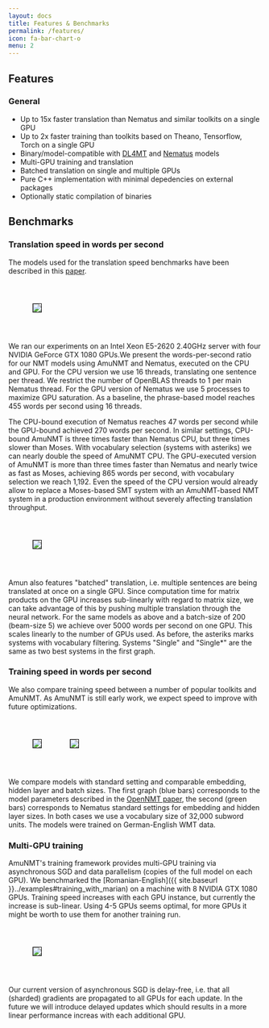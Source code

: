 ```yaml
---
layout: docs
title: Features & Benchmarks
permalink: /features/
icon: fa-bar-chart-o
menu: 2
---
```


## Features

### General
* Up to 15x faster translation than Nematus and similar toolkits on a single GPU
* Up to 2x faster training than toolkits based on Theano, Tensorflow, Torch on a single GPU
* Binary/model-compatible with [DL4MT](https://github.com/nyu-dl/dl4mt-tutorial) and [Nematus](https://github.com/rsennrich/nematus) models
* Multi-GPU training and translation
* Batched translation on single and multiple GPUs
* Pure C++ implementation with minimal depedencies on external packages
* Optionally static compilation of binaries

## Benchmarks

### Translation speed in words per second

The models used for the translation speed benchmarks have been described in
this [paper](http://workshop2016.iwslt.org/downloads/IWSLT_2016_paper_4.pdf).

<table style="border-collapse: separate; border-spacing: 40px; margin: auto">
<tr>
  <td><img style="border: 1px solid black;" src="{{site.baseurl}}../assets/images/translation_speed.png"/></td>
</tr>
</table>

We ran our experiments on an Intel Xeon E5-2620
2.40GHz server with four NVIDIA GeForce GTX 1080
GPUs.We present the words-per-second ratio for our NMT
models using AmuNMT and Nematus, executed on the
CPU and GPU. For the CPU version we use
16 threads, translating one sentence per thread. We restrict
the number of OpenBLAS threads to 1 per main
Nematus thread. For the GPU version of Nematus we
use 5 processes to maximize GPU saturation. As a baseline,
the phrase-based model reaches 455 words per second
using 16 threads.

The CPU-bound execution of Nematus reaches
47 words per second while the GPU-bound achieved
270 words per second. In similar settings, CPU-bound
AmuNMT is three times faster than Nematus CPU,
but three times slower than Moses. With vocabulary
selection (systems with asteriks) we can nearly double the speed of AmuNMT
CPU. The GPU-executed version of AmuNMT is more
than three times faster than Nematus and nearly twice
as fast as Moses, achieving 865 words per second, with
vocabulary selection we reach 1,192. Even the speed
of the CPU version would already allow to replace a
Moses-based SMT system with an AmuNMT-based
NMT system in a production environment without
severely affecting translation throughput.

<table style="border-collapse: separate; border-spacing: 40px; margin: auto">
<tr>
  <td><img style="border: 1px solid black;" src="{{site.baseurl}}../assets/images/translation_speed2.png"/></td>
</tr>
</table>

Amun also features "batched" translation, i.e. multiple sentences are being translated at once
on a single GPU. Since computation time for matrix products on the GPU increases sub-linearly
with regard to matrix size, we can take advantage of this by pushing multiple translation
through the neural network. For the same models as above and a batch-size of 200 (beam-size 5)
we achieve over 5000 words per second on one GPU. This scales linearly to the number of GPUs
used. As before, the asteriks marks systems with vocabulary filtering. Systems "Single" and "Single*"
are the same as two best systems in the first graph.

### Training speed in words per second

We also compare training speed between a number of popular toolkits and AmuNMT.
As AmuNMT is still early work, we expect speed to improve with future optimizations. 

<table style="border-collapse: separate; border-spacing: 40px; margin: auto">
<tr>
  <td><img style="border: 1px solid black;" src="{{site.baseurl}}../assets/images/training_speed.png"/></td>
  <td><img style="border: 1px solid black;" src="{{site.baseurl}}../assets/images/training_speed2.png"/></td>
</tr>
</table>

We compare models with standard setting and comparable embedding, hidden layer and batch sizes.
The first graph (blue bars) corresponds to the model parameters described in the [OpenNMT paper](http://),
the second (green bars) corresponds to Nematus standard settings for embedding and hidden layer
sizes. In both cases we use a vocabulary size of 32,000 subword units. The models were trained
on German-English WMT data.

### Multi-GPU training

AmuNMT's training framework provides multi-GPU training via asynchronous SGD and
data parallelism (copies of the full model on each GPU). We benchmarked
the [Romanian-English]({{ site.baseurl }}../examples#training_with_marian) on a machine with
8 NVIDIA GTX 1080 GPUs. Training speed increases with each GPU instance, but currently
the increase is sub-linear. Using 4-5 GPUs seems optimal, for more GPUs it might be worth
to use them for another training run. 

<table style="border-collapse: separate; border-spacing: 40px; margin: auto">
<tr>
  <td><img style="border: 1px solid black;" src="{{site.baseurl}}../assets/images/multi_gpu.png"/></td>
</tr>
</table>

Our current version of asynchronous SGD is delay-free, i.e. that all (sharded) gradients
are propagated to all GPUs for each update. In the future we will introduce delayed updates
which should results in a more linear performance increas with each additional GPU.